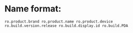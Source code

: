 # Name format:
`ro.product.brand ro.product.name ro.product.device ro.build.version.release ro.build.display.id ro.build.PDA`

